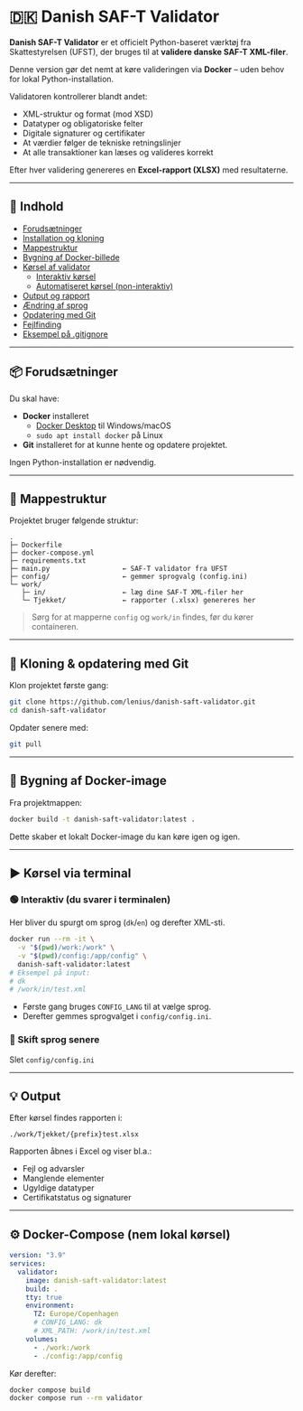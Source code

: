 # 🇩🇰 Danish SAF-T Validator

**Danish SAF-T Validator** er et officielt Python-baseret værktøj fra Skattestyrelsen (UFST), der bruges til at **validere danske SAF-T XML-filer**.

Denne version gør det nemt at køre valideringen via **Docker** – uden behov for lokal Python-installation.

Validatoren kontrollerer blandt andet:
- XML-struktur og format (mod XSD)
- Datatyper og obligatoriske felter
- Digitale signaturer og certifikater
- At værdier følger de tekniske retningslinjer
- At alle transaktioner kan læses og valideres korrekt

Efter hver validering genereres en **Excel-rapport (XLSX)** med resultaterne.

---

## 🧩 Indhold

- [Forudsætninger](#forudsætninger)
- [Installation og kloning](#installation-og-kloning)
- [Mappestruktur](#mappestruktur)
- [Bygning af Docker-billede](#bygning-af-docker-billede)
- [Kørsel af validator](#kørsel-af-validator)
  - [Interaktiv kørsel](#interaktiv-kørsel)
  - [Automatiseret kørsel (non-interaktiv)](#automatiseret-kørsel-non-interaktiv)
- [Output og rapport](#output-og-rapport)
- [Ændring af sprog](#ændring-af-sprog)
- [Opdatering med Git](#opdatering-med-git)
- [Fejlfinding](#fejlfinding)
- [Eksempel på .gitignore](#eksempel-på-gitignore)

---

## 📦 Forudsætninger

Du skal have:

- **Docker** installeret  
  - [Docker Desktop](https://www.docker.com/products/docker-desktop) til Windows/macOS  
  - `sudo apt install docker` på Linux  
- **Git** installeret for at kunne hente og opdatere projektet.

Ingen Python-installation er nødvendig.

---

## 📁 Mappestruktur

Projektet bruger følgende struktur:

```
.
├─ Dockerfile
├─ docker-compose.yml
├─ requirements.txt
├─ main.py                  ← SAF-T validator fra UFST
├─ config/                  ← gemmer sprogvalg (config.ini)
└─ work/
   ├─ in/                   ← læg dine SAF-T XML-filer her
   └─ Tjekket/              ← rapporter (.xlsx) genereres her
```

> Sørg for at mapperne `config` og `work/in` findes, før du kører containeren.

---

## 🧠 Kloning & opdatering med Git

Klon projektet første gang:

```bash
git clone https://github.com/lenius/danish-saft-validator.git
cd danish-saft-validator
```

Opdater senere med:

```bash
git pull
```

---

## 🐳 Bygning af Docker-image

Fra projektmappen:

```bash
docker build -t danish-saft-validator:latest .
```

Dette skaber et lokalt Docker-image du kan køre igen og igen.

---

## ▶️ Kørsel via terminal

### 🟢 Interaktiv (du svarer i terminalen)
Her bliver du spurgt om sprog (`dk`/`en`) og derefter XML-sti.

```bash
docker run --rm -it \
  -v "$(pwd)/work:/work" \
  -v "$(pwd)/config:/app/config" \
  danish-saft-validator:latest
# Eksempel på input:
# dk
# /work/in/test.xml
```

- Første gang bruges `CONFIG_LANG` til at vælge sprog.  
- Derefter gemmes sprogvalget i `config/config.ini`.

### 🔁 Skift sprog senere
Slet `config/config.ini`

---

## 💡 Output

Efter kørsel findes rapporten i:

```
./work/Tjekket/{prefix}test.xlsx
```

Rapporten åbnes i Excel og viser bl.a.:

- Fejl og advarsler
- Manglende elementer
- Ugyldige datatyper
- Certifikatstatus og signaturer

---

## ⚙️ Docker-Compose (nem lokal kørsel)

```yaml
version: "3.9"
services:
  validator:
    image: danish-saft-validator:latest
    build: .
    tty: true
    environment:
      TZ: Europe/Copenhagen
      # CONFIG_LANG: dk
      # XML_PATH: /work/in/test.xml
    volumes:
      - ./work:/work
      - ./config:/app/config
```

Kør derefter:
```bash
docker compose build
docker compose run --rm validator
```

